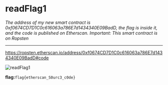 # readFlag1

*The address of my new smart contract is 0xf0674CD7D1C0c616063a786E7d1434340E09BadD, the flag is inside it, and the code is published on Etherscan. Important: This smart contract is on Ropsten*

---

https://ropsten.etherscan.io/address/0xf0674CD7D1C0c616063a786E7d1434340E09BadD#code

![readFlag1](../../CTF/PBjarCTF2021/Misc/assets/readFlag1.png)

**flag:**`flag{etherscan_S0urc3_c0de}`


